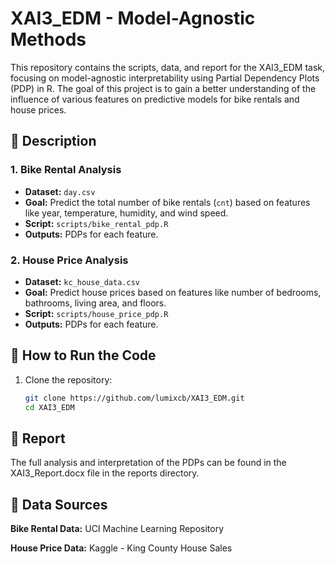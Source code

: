 # XAI3_EDM - Model-Agnostic Methods

This repository contains the scripts, data, and report for the XAI3_EDM task, focusing on model-agnostic interpretability using Partial Dependency Plots (PDP) in R. The goal of this project is to gain a better understanding of the influence of various features on predictive models for bike rentals and house prices.

## 📝 Description

### 1. Bike Rental Analysis
- **Dataset:** `day.csv`
- **Goal:** Predict the total number of bike rentals (`cnt`) based on features like year, temperature, humidity, and wind speed.
- **Script:** `scripts/bike_rental_pdp.R`
- **Outputs:** PDPs for each feature.

### 2. House Price Analysis
- **Dataset:** `kc_house_data.csv`
- **Goal:** Predict house prices based on features like number of bedrooms, bathrooms, living area, and floors.
- **Script:** `scripts/house_price_pdp.R`
- **Outputs:** PDPs for each feature.

## 🚀 How to Run the Code
1. Clone the repository:
   ```bash
   git clone https://github.com/lumixcb/XAI3_EDM.git
   cd XAI3_EDM

## 📝 Report
The full analysis and interpretation of the PDPs can be found in the XAI3_Report.docx file in the reports directory.

## 📂 Data Sources
**Bike Rental Data:** UCI Machine Learning Repository

**House Price Data:** Kaggle - King County House Sales


